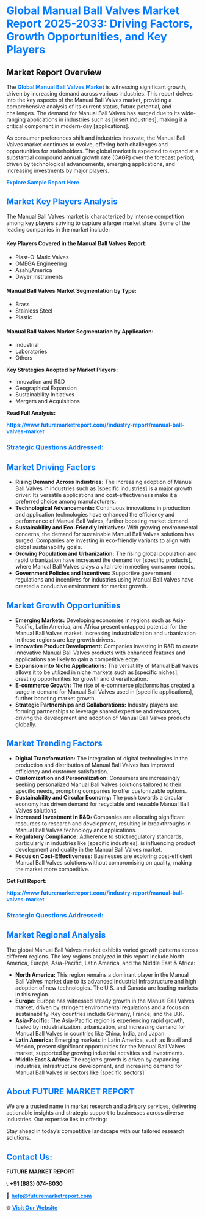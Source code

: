 <h1 style="color: #007BFF;">Global Manual Ball Valves Market Report 2025-2033: Driving Factors, Growth Opportunities, and Key Players</h1>

<section id="overview">
<h2>Market Report Overview</h2>
<p>The <a href="https://www.futuremarketreport.com//industry-report/manual-ball-valves-market" style="color: #007BFF; text-decoration: none;"><strong>Global Manual Ball Valves Market</strong></a> is witnessing significant growth, driven by increasing demand across various industries. This report delves into the key aspects of the Manual Ball Valves market, providing a comprehensive analysis of its current status, future potential, and challenges. The demand for Manual Ball Valves has surged due to its wide-ranging applications in industries such as [insert industries], making it a critical component in modern-day [applications].</p>
<p>As consumer preferences shift and industries innovate, the Manual Ball Valves market continues to evolve, offering both challenges and opportunities for stakeholders. The global market is expected to expand at a substantial compound annual growth rate (CAGR) over the forecast period, driven by technological advancements, emerging applications, and increasing investments by major players.</p>
</section>

<section id="overview">
<p><a href="https://www.futuremarketreport.com//request-sample/reportId=92445" style="color: #007BFF; text-decoration: none;"><strong>Explore Sample Report Here</strong></a></p>
</section>

<section id="key-players">
<h2 style="color: #007BFF;">Market Key Players Analysis</h2>
<p>The Manual Ball Valves market is characterized by intense competition among key players striving to capture a larger market share. Some of the leading companies in the market include:</p>
<h4>Key Players Covered in the Manual Ball Valves Report:</h4>
<ul><li>Plast-O-Matic Valves</li><li>OMEGA Engineering</li><li>Asahi/America</li><li>Dwyer Instruments</li></ul>
<h4>Manual Ball Valves Market Segmentation by Type:</h4>
<ul><li>Brass</li><li>Stainless Steel</li><li>Plastic</li></ul>

<h4>Manual Ball Valves Market Segmentation by Application:</h4>
<ul><li>Industrial</li><li>Laboratories</li><li>Others</li></ul>
<p><strong>Key Strategies Adopted by Market Players:</strong></p>
<ul>
<li>Innovation and R&D</li>
<li>Geographical Expansion</li>
<li>Sustainability Initiatives</li>
<li>Mergers and Acquisitions</li>
</ul>
</section>

<section>
<p><strong>Read Full Analysis: </strong></p><a href="https://www.futuremarketreport.com//industry-report/manual-ball-valves-market" style="color: #007BFF; text-decoration: none;"><strong>https://www.futuremarketreport.com//industry-report/manual-ball-valves-market</strong></a>
<h3 style="color: #007BFF;">Strategic Questions Addressed:</h3>
</section>

<section id="driving-factors">
<h2 style="color: #007BFF;">Market Driving Factors</h2>
<ul>
<li><strong>Rising Demand Across Industries:</strong> The increasing adoption of Manual Ball Valves in industries such as [specific industries] is a major growth driver. Its versatile applications and cost-effectiveness make it a preferred choice among manufacturers.</li>
<li><strong>Technological Advancements:</strong> Continuous innovations in production and application technologies have enhanced the efficiency and performance of Manual Ball Valves, further boosting market demand.</li>
<li><strong>Sustainability and Eco-Friendly Initiatives:</strong> With growing environmental concerns, the demand for sustainable Manual Ball Valves solutions has surged. Companies are investing in eco-friendly variants to align with global sustainability goals.</li>
<li><strong>Growing Population and Urbanization:</strong> The rising global population and rapid urbanization have increased the demand for [specific products], where Manual Ball Valves plays a vital role in meeting consumer needs.</li>
<li><strong>Government Policies and Incentives:</strong> Supportive government regulations and incentives for industries using Manual Ball Valves have created a conducive environment for market growth.</li>
</ul>
</section>

<section id="growth-opportunities">
<h2 style="color: #007BFF;">Market Growth Opportunities</h2>
<ul>
<li><strong>Emerging Markets:</strong> Developing economies in regions such as Asia-Pacific, Latin America, and Africa present untapped potential for the Manual Ball Valves market. Increasing industrialization and urbanization in these regions are key growth drivers.</li>
<li><strong>Innovative Product Development:</strong> Companies investing in R&D to create innovative Manual Ball Valves products with enhanced features and applications are likely to gain a competitive edge.</li>
<li><strong>Expansion into Niche Applications:</strong> The versatility of Manual Ball Valves allows it to be utilized in niche markets such as [specific niches], creating opportunities for growth and diversification.</li>
<li><strong>E-commerce Growth:</strong> The rise of e-commerce platforms has created a surge in demand for Manual Ball Valves used in [specific applications], further boosting market growth.</li>
<li><strong>Strategic Partnerships and Collaborations:</strong> Industry players are forming partnerships to leverage shared expertise and resources, driving the development and adoption of Manual Ball Valves products globally.</li>
</ul>
</section>

<section id="trending-factors">
<h2 style="color: #007BFF;">Market Trending Factors</h2>
<ul>
<li><strong>Digital Transformation:</strong> The integration of digital technologies in the production and distribution of Manual Ball Valves has improved efficiency and customer satisfaction.</li>
<li><strong>Customization and Personalization:</strong> Consumers are increasingly seeking personalized Manual Ball Valves solutions tailored to their specific needs, prompting companies to offer customizable options.</li>
<li><strong>Sustainability and Circular Economy:</strong> The push towards a circular economy has driven demand for recyclable and reusable Manual Ball Valves solutions.</li>
<li><strong>Increased Investment in R&D:</strong> Companies are allocating significant resources to research and development, resulting in breakthroughs in Manual Ball Valves technology and applications.</li>
<li><strong>Regulatory Compliance:</strong> Adherence to strict regulatory standards, particularly in industries like [specific industries], is influencing product development and quality in the Manual Ball Valves market.</li>
<li><strong>Focus on Cost-Effectiveness:</strong> Businesses are exploring cost-efficient Manual Ball Valves solutions without compromising on quality, making the market more competitive.</li>
</ul>
</section>

<section>
<p><strong>Get Full Report: </strong></p><a href="https://www.futuremarketreport.com//industry-report/manual-ball-valves-market" style="color: #007BFF; text-decoration: none;"><strong>https://www.futuremarketreport.com//industry-report/manual-ball-valves-market</strong></a>
<h3 style="color: #007BFF;">Strategic Questions Addressed:</h3>
</section>


<section id="regional-analysis">
<h2 style="color: #007BFF;">Market Regional Analysis</h2>
<p>The global Manual Ball Valves market exhibits varied growth patterns across different regions. The key regions analyzed in this report include North America, Europe, Asia-Pacific, Latin America, and the Middle East & Africa:</p>
<ul>
<li><strong>North America:</strong> This region remains a dominant player in the Manual Ball Valves market due to its advanced industrial infrastructure and high adoption of new technologies. The U.S. and Canada are leading markets in this region.</li>
<li><strong>Europe:</strong> Europe has witnessed steady growth in the Manual Ball Valves market, driven by stringent environmental regulations and a focus on sustainability. Key countries include Germany, France, and the U.K.</li>
<li><strong>Asia-Pacific:</strong> The Asia-Pacific region is experiencing rapid growth, fueled by industrialization, urbanization, and increasing demand for Manual Ball Valves in countries like China, India, and Japan.</li>
<li><strong>Latin America:</strong> Emerging markets in Latin America, such as Brazil and Mexico, present significant opportunities for the Manual Ball Valves market, supported by growing industrial activities and investments.</li>
<li><strong>Middle East & Africa:</strong> The region’s growth is driven by expanding industries, infrastructure development, and increasing demand for Manual Ball Valves in sectors like [specific sectors].</li>
</ul>
</section>

<footer>
<h2 style="color: #007BFF;">About FUTURE MARKET REPORT</h2>
<p>We are a trusted name in market research and advisory services, delivering actionable insights and strategic support to businesses across diverse industries. Our expertise lies in offering:</p>

<p>Stay ahead in today’s competitive landscape with our tailored research solutions.</p>

<h2 style="color: #007BFF;">Contact Us:</h2>
<p><strong>FUTURE MARKET REPORT</strong></p>
<p>📞 <strong>+91 (883) 074-8030</strong></p>
<p>📧 <strong><a href="mailto:help@futuremarketreport.com" style="color: #007BFF;">help@futuremarketreport.com</a></strong></p>
<p>🌐 <strong><a href="https://www.futuremarketreport.com/" style="color: #007BFF;">Visit Our Website</a></strong></p>
</footer>